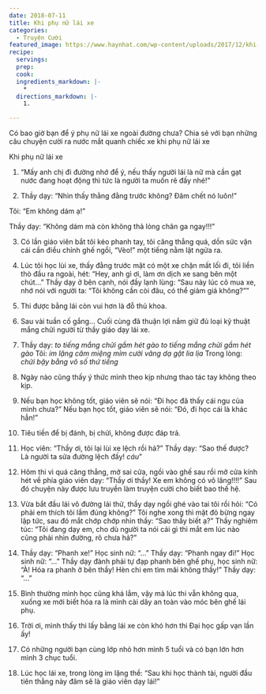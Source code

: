 ```yaml
---
date: 2018-07-11
title: Khi phụ nữ lái xe
categories:
  - Truyện Cười
featured_image: https://www.haynhat.com/wp-content/uploads/2017/12/khi-phu-nu-lai-xe-300x160.jpg
recipe:
  servings:  
  prep:  
  cook:  
  ingredients_markdown: |-
    * 
  directions_markdown: |-
    1. 

---
```


Có bao giờ bạn để ý phụ nữ lái xe ngoài đường chưa? Chia sẻ với bạn những câu chuyện cười ra nước mắt quanh chiếc xe khi phụ nữ lái xe

Khi phụ nữ lái xe

1. “Mấy anh chị đi đường nhớ để ý, nếu thấy người lái là nữ mà cần gạt nước đang hoạt động thì tức là người ta muốn rẽ đấy nhé!”

2. Thầy dạy: “Nhìn thấy thằng đằng trước không? Đâm chết nó luôn!”

Tôi: “Em không dám ạ!”

Thầy dạy: “Không dám mà còn không thả lỏng chân ga ngay!!!”

3. Có lần giáo viên bắt tôi kéo phanh tay, tôi căng thẳng quá, dồn sức vặn cái cần điều chỉnh ghế ngồi, “Vèo!” một tiếng nằm lật ngửa ra.

4. Lúc tôi học lùi xe, thấy đằng trước mặt có một xe chặn mất lối đi, tôi liền thò đầu ra ngoài, hét: “Hey, anh gì ơi, làm ơn dịch xe sang bên một chút…” Thầy dạy ở bên cạnh, nói đầy lạnh lùng: “Sau này lúc cô mua xe, nhớ nói với người ta: “Tôi không cần còi đâu, có thể giảm giá không?””

5. Thi được bằng lái còn vui hơn là đỗ thủ khoa.

6. Sau vài tuần cố gắng… Cuối cùng đã thuận lợi nắm giữ đủ loại kỹ thuật mắng chửi người từ thầy giáo dạy lái xe.

7. Thầy dạy: *to tiếng* *mắng* *chửi* *gầm* *hét* *gào* *to tiếng* *mắng* *chửi* *gầm* *hét* *gào*
Tôi: *im lặng* *câm miệng* *mỉm cười* *vâng dạ* *gật lia lịa*
Trong lòng: *chửi bậy bằng vô số thứ tiếng*

8. Ngày nào cũng thấy ý thức mình theo kịp nhưng thao tác tay không theo kịp.

9. Nếu bạn học không tốt, giáo viên sẽ nói: “Đi học đã thấy cái ngu của mình chưa?”
Nếu bạn học tốt, giáo viên sẽ nói: “Đó, đi học cái là khác hẳn!”

10. Tiêu tiền để bị đánh, bị chửi, không được đáp trả.

11. Học viên: “Thầy ơi, tôi lại lùi xe lệch rồi hả?” Thầy dạy: “Sao thế được? Là người ta sửa đường lệch đấy! *cáu*”

12. Hôm thi vì quá căng thẳng, mở sai cửa, ngồi vào ghế sau rồi mở cửa kính hét về phía giáo viên dạy: “Thầy ơi thầy! Xe em không có vô lăng!!!!” Sau đó chuyện này được lưu truyền làm truyện cười cho biết bao thế hệ.

13. Vừa bắt đầu lái vô đường lái thử, thầy dạy ngồi ghé vào tai tôi rồi hỏi: “Có phải em thích tôi lắm đúng không?” Tôi nghe xong thì mặt đỏ bừng ngay lập tức, sau đó mắt chớp chớp nhìn thầy: “Sao thầy biết ạ?” Thầy nghiêm túc: “Tôi đang dạy em, cho dù người ta nói cái gì thì mắt em lúc nào cũng phải nhìn đường, rõ chưa hả?”

14. Thầy dạy: “Phanh xe!” Học sinh nữ: “…” Thầy dạy: “Phanh ngay đi!” Học sinh nữ: “…” Thầy dạy đành phải tự đạp phanh bên ghế phụ, học sinh nữ: “À! Hóa ra phanh ở bên thầy! Hèn chi em tìm mãi không thấy!” Thầy dạy: “…”

15. Bình thường mình học cũng khá lắm, vậy mà lúc thi vẫn không qua, xuống xe mới biết hóa ra là mình cài dây an toàn vào móc bên ghế lái phụ.

16. Trời ơi, mình thấy thi lấy bằng lái xe còn khó hơn thi Đại học gấp vạn lần ấy!

17. Có những người bạn cùng lớp nhỏ hơn mình 5 tuổi và có bạn lớn hơn mình 3 chục tuổi.

18. Lúc học lái xe, trong lòng im lặng thề: “Sau khi học thành tài, người đầu tiên thằng này đâm sẽ là giáo viên dạy lái!”
